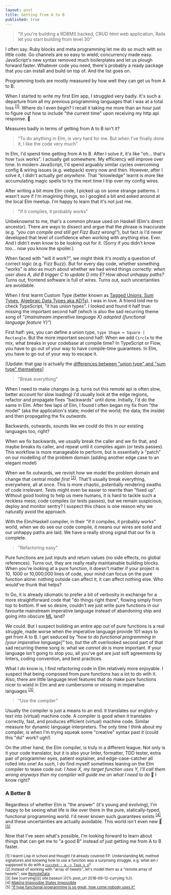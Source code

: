 ```yaml
---
layout: post
title: Getting from A to B
published: true
---
```

> "If you're building a RDBMS backed, CRUD html web application, Rails let you start building from level 30"

I often say. Ruby blocks and meta programming let me do so much with so little code. Go channels are so easy to wield; concurrency made easy. JavaScript's new syntax removed much boilerplates and let us plough forward faster. Whatever code you need, there's probably a ready package that you can install and build on top of. And the list goes on.

Programming tools are mostly measured by how well they can get us from A to B.

When I started to write my first Elm app, I struggled very badly. It's such a departure from all my previous programming languages that I was at a total loss <sup>[[1]](#footnote1)</sup>. Where do I even _begin_? I recall it taking me more than an hour just to figure out how to include "the current time" upon receiving my http api response. 🙈

Measures badly in terms of getting from A to B isn't it?

> "To do anything in Elm, is very hard for me. But when I've finally done it, I like the code very much"

In Elm, I'd spend time getting from A to B. After I solve it, it's like "oh... that's how `Task` works". I actually get somewhere. My efficiency will improve over time. In modern JavaScript, I'd spend arguably similar cycles overcoming config & wiring issues (e.g. webpack) every now and then. However, after I solve it, I didn't actually _get anywhere_. That "knowledge" learnt is more like accumulating magic spells to try the next time I trip over my config wires.

After writing a bit more Elm code, I picked up on some strange patterns. I wasn't sure if I'm imagining things, so I googled a bit and asked around at the local Elm meetup. I'm happy to learn that it's not just me.

> "If it compiles, it probably works"

Unbeknownst to me, that's a common phrase used on Haskell (Elm's direct ancestor). There are ways to dissect and argue that the phrase is inaccurate (e.g. _"you can compile and still get Fizz Buzz wrong!"_), but fact _is_ I'd never developed that level of confidence when working with anything else. Ever. And I didn't even know to be looking out for it. (Sorry if you didn't know too... now you know the spoiler.)

When faced with "will it work?", we might think it's mostly a question of correct logic (e.g. Fizz Buzz). But for every day code, whether something "works" is also as much about whether we had wired things correctly: _when user does A, did B trigger C to update D into E? How about unhappy paths?_ Turns out, frontend software is full of wires. Turns out, such uncertainties are avoidable.

When I first learnt Custom Type (better known as [Tagged Unions, Sum Types](https://en.wikipedia.org/wiki/Tagged_union), [Algebraic Data Types aka ADTs](https://en.wikipedia.org/wiki/Algebraic_data_type)), I was in love. A friend told me to check TypeScript, "it has union types". I looked and found it half true: missing the important second half (which is also the sad recurring theme song of _"{mainstream imperative language X} adopted {functional language feature Y}"_)

First half: yes, you can define a union type, `type Shape = Square | Rectangle`. But the more important second half: When we add `Circle` to the mix, what breaks in your codebase at compile time? In TypeScript or Flow, you have to go out of your way to have compile-time guarantees. In Elm, you have to go out of your way to escape it.

[Update: that gap is actually the [differences between "union type" and "sum type" themselves](https://waleedkhan.name/blog/union-vs-sum-types/#differences)]

> "Break everything"

When I need to make changes (e.g. turns out this remote api is often slow, better account for slow loading) I'd usually look at the edge regions, refactor and propagate fixes "backwards" until done. Initially, I'd do the same in Elm. After few laps of Elm, I found I often began my fix from "the model" (aka the application's state; model of the world; the data; the inside) and then propagating the fix _outwards_.

Backwards, outwards, sounds like we could do this in our existing languages too, right?

When we fix backwards, we usually break the caller and we fix that, and maybe breaks its caller, and repeat until it compiles again (or tests passes). This workflow is more manageable to perform, but is essentially a "patch" on our modelling of the problem domain (adding another edge case to an elegant model)

When we fix outwards, we revisit how we model the problem domain and change that central model _first_ <sup>[[2]](#footnote2)</sup>. That'll usually break everything, everywhere, all at once. This is more chaotic, potentially rendering swaths of code irrelevant. Tests might even be easier to rewrite than "fixed up". Without good tooling to help us mere humans, it is hard to tackle such a reckless mess; code compiles (or tests passes), but we remain suspicious; deploy and monitor sentry? I suspect this chaos is one reason why we naturally avoid the approach.

With the Elm/Haskell compiler, in their "if it compiles, it probably works" world, when we do see our code compile, it means our wires are solid and our unhappy paths are laid. We have a really strong signal that our fix is complete.

> "Refactoring easy"

Pure functions are just inputs and return values (no side effects, no global references). Turns out, they are really really maintainable building blocks. When you're looking at a pure function, it doesn't matter if your project is 10, 1000 or 10,000,000 lines of code, your mind can focus on the pure function alone: nothing outside can affect it, it can affect nothing else. Who would've thunk that helps?

In Go, it is already idiomatic to prefer a bit of verbosity in exchange for a more straightforward code that "do things right there", flowing simply from top to bottom. If we so desire, couldn't we just write pure functions in our favourite mainstream imperative language instead of abandoning ship and going into obscure [ML](https://en.wikipedia.org/wiki/ML_(programming_language)) land?

We could. But I suspect building an entire app out of pure functions is a real struggle, made worse when the imperative language provide 101 ways to get from A to B. I get seduced by _"how to do functional programming in [your imperative language]"_ too, but the oft overlooked second part of that sad recurring theme song is: what we _cannot do_ is more important. If your language isn't going to stop you, all you've got are just soft agreements by linters, coding convention, and best practices.

What I _do_ know is, I find refactoring code in Elm relatively more enjoyable. I suspect that being composed from pure functions has a lot to do with it. Also, there are little language level features that do make pure functions nicer to wield in Elm and are cumbersome or missing in imperative languages <sup>[[3]](#footnote3)</sup>.

> "Use the compiler"

Usually the compiler is just a means to an end: it translates our english-y text into (virtual) machine code. A compiler is good when it translates correctly, fast, and produces efficient (virtual) machine code. Similar measure for dynamic language interpreters. The only time I think about my compiler, is when I'm trying squeak some "creative" syntax past it (could this "dsl" work? ugh!)

On the other hand, the Elm compiler, is truly in a different league. Not only is it your code translator, but it is also your linter, formatter, TDD tester, extra pair of programmer eyes, patient explainer, and edge-case-catcher all rolled into one! As such, I do find myself sometimes leaning on the Elm compiler to tease code out: _I have X, my target function uses Y, I'll call them wrong anyways then my compiler will guide me on what I need to do_ 🤯 I know right?

### A Better B

Regardless of whether Elm is "the answer" (it's young and evolving), I'm happy to be seeing what life is like over there in the pure, statically-typed, functional programming world. I'd never known such guarantees exists <sup>[[4]](#footnote4)</sup>, and these uncertainties are actually avoidable. This world isn't even new 🤦 <sup>[[5]](#footnote5)</sup>

Now that I've seen what's possible, I'm looking forward to learn about things that can get me to "a good B" instead of just getting me from A to B faster.

<sub><a name="footnote1">[1]</a> I learnt Lisp in school and thought I'd already covered FP. Understanding ML method signatures and knowing how to use a function was a surprising struggle, e.g. what am I supposed to do with a [`succeed : a -> Task x a`](https://package.elm-lang.org/packages/elm-lang/core/latest/Task)?</sub><br/>
<sub><a name="footnote2">[2]</a> Instead of working with "array of tweets", let's model them as a "remote array of tweets"; see [RemoteData](http://blog.jenkster.com/2016/06/how-elm-slays-a-ui-antipattern.html)</sub><br/>
<sub><a name="footnote3">[3]</a> See [currying]({{ site.baseurl }}{% post_url 2018-09-12-currying %}).</sub><br/>
<sub><a name="footnote4">[4]</a> [Making Impossible States Impossible](https://www.youtube.com/watch?v=IcgmSRJHu_8)</sub><br/>
<sub><a name="footnote5">[5]</a> ["If type functional programming is so great, how come nobody uses it"](https://www.youtube.com/watch?v=oYk8CKH7OhE)</sub><br/>
